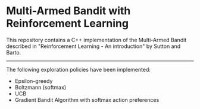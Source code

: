 # Multi-Armed Bandit with Reinforcement Learning

This repository contains a C++ implementation of the Multi-Armed Bandit described in "Reinforcement Learning - An introduction" by Sutton and Barto.

---

The following exploration policies have been implemented:
* Epsilon-greedy
* Boltzmann (softmax)
* UCB
* Gradient Bandit Algorithm with softmax action preferences
